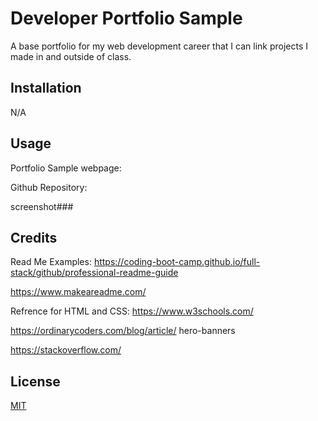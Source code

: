 # Developer Portfolio Sample

A base portfolio for my web development career that I can link projects I made in and outside of class. 

## Installation

N/A

## Usage

Portfolio Sample webpage:

Github Repository:

screenshot###

## Credits

Read Me Examples: 
https://coding-boot-camp.github.io/full-stack/github/professional-readme-guide

https://www.makeareadme.com/

Refrence for HTML and CSS: 
https://www.w3schools.com/

https://ordinarycoders.com/blog/article/
hero-banners

https://stackoverflow.com/

## License

[MIT](https://choosealicense.com/licenses/mit/)